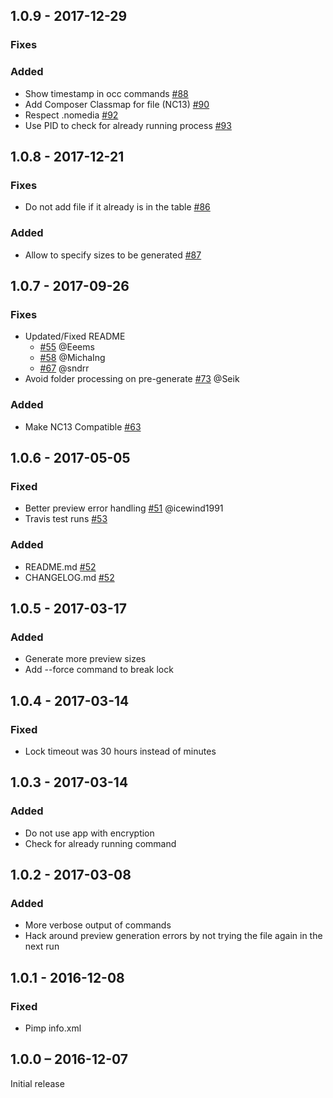 ## 1.0.9 - 2017-12-29

### Fixes

### Added
- Show timestamp in occ commands [#88](https://github.com/rullzer/previewgenerator/pull/88)
- Add Composer Classmap for file (NC13) [#90](https://github.com/rullzer/previewgenerator/pull/90)
- Respect .nomedia [#92](https://github.com/rullzer/previewgenerator/pull/92)
- Use PID to check for already running process [#93](https://github.com/rullzer/previewgenerator/pull/93)

## 1.0.8 - 2017-12-21

### Fixes
- Do not add file if it already is in the table [#86](https://github.com/rullzer/previewgenerator/pull/86)

### Added
- Allow to specify sizes to be generated [#87](https://github.com/rullzer/previewgenerator/pull/86)

## 1.0.7 - 2017-09-26

### Fixes
- Updated/Fixed README
  - [#55](https://github.com/rullzer/previewgenerator/pull/55) @Eeems
  - [#58](https://github.com/rullzer/previewgenerator/pull/58) @MichaIng
  - [#67](https://github.com/rullzer/previewgenerator/pull/67) @sndrr
- Avoid folder processing on pre-generate [#73](https://github.com/rullzer/previewgenerator/pull/73) @Seik

### Added
- Make NC13 Compatible [#63](https://github.com/rullzer/previewgenerator/pull/63)

## 1.0.6 - 2017-05-05

### Fixed
- Better preview error handling [#51](https://github.com/rullzer/previewgenerator/pull/51) @icewind1991 
- Travis test runs [#53](https://github.com/rullzer/previewgenerator/pull/53)

### Added
- README.md [#52](https://github.com/rullzer/previewgenerator/pull/52)
- CHANGELOG.md [#52](https://github.com/rullzer/previewgenerator/pull/52)

## 1.0.5 - 2017-03-17

### Added
- Generate more preview sizes
- Add --force command to break lock

## 1.0.4 - 2017-03-14

### Fixed
- Lock timeout was 30 hours instead of minutes

## 1.0.3 - 2017-03-14

### Added
- Do not use app with encryption
- Check for already running command

## 1.0.2 - 2017-03-08

### Added
- More verbose output of commands
- Hack around preview generation errors by not trying the file again in the next run

## 1.0.1 - 2016-12-08

### Fixed
- Pimp info.xml

## 1.0.0 – 2016-12-07
Initial release
